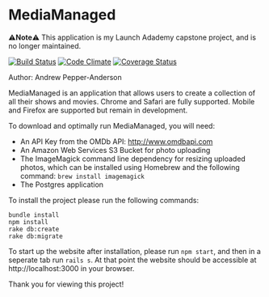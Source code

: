 # MediaManaged

⚠️**Note**⚠️ This application is my Launch Adademy capstone project, and is no longer maintained.

[![Build Status](https://codeship.com/projects/4d62c360-e59e-0135-6987-1ebfb90962bb/status?branch=master)](https://codeship.com/projects/4d62c360-e59e-0135-6987-1ebfb90962bb/status?branch=master)
[![Code Climate](https://codeclimate.com/github/arpepper139/MediaManaged/badges/gpa.svg)](https://codeclimate.com/github/arpepper139/MediaManaged)
[![Coverage Status](https://coveralls.io/repos/github/arpepper139/MediaManaged/badge.svg?branch=master)](https://coveralls.io/github/arpepper139/MediaManaged?branch=master)

Author: Andrew Pepper-Anderson

MediaManaged is an application that allows users to create a collection of all their shows and movies.
Chrome and Safari are fully supported. Mobile and Firefox are supported but remain in development.

To download and optimally run MediaManaged, you will need:
* An API Key from the OMDb API: http://www.omdbapi.com
* An Amazon Web Services S3 Bucket for photo uploading
* The ImageMagick command line dependency for resizing uploaded photos, which can be installed using Homebrew and the following command:
  `brew install imagemagick`
* The Postgres application

To install the project please run the following commands: 
```
bundle install
npm install
rake db:create
rake db:migrate
```

To start up the website after installation, please run `npm start`, and then in a seperate tab run `rails s`. At that point the website should be accessible at http://localhost:3000 in your browser.

Thank you for viewing this project!
